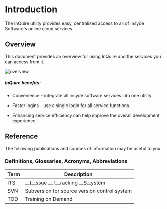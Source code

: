 # Introduction

The InQuire utility provides easy, centralized access to all of Insyde
Software's online cloud services.

<a name="overview"></a>
## Overview

This document provides an overview for using InQuire and the services
you can access from it.

![overview](/assets/image3.png)

##### **InQuire benefits:**

-   Convenience – integrate all Insyde software services into one
    utility.

-   Faster logins – use a single login for all service functions.

-   Enhancing service efficiency can help improve the overall
    development experience.

<a name="reference"></a>
## Reference

The following publications and sources of information may be useful to
you.

### Definitions, Glossaries, Acronyms, Abbreviations

| Term | Description |
|--------|-------------------------------|
| ITS | __I__ssue __T__racking __S__ystem |
| SVN | Subversion for source version control system |
| TOD | Training on Demand |
